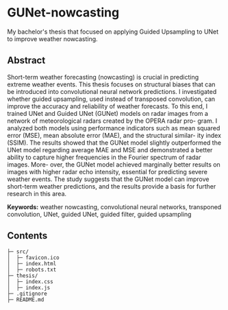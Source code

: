# GUNet-nowcasting
My bachelor's thesis that focused on applying Guided Upsampling to UNet to improve weather nowcasting.

## Abstract
Short-term weather forecasting (nowcasting) is crucial in predicting extreme weather events. This thesis focuses on structural biases that can be introduced into convolutional neural network predictions.
I investigated whether guided upsampling, used instead of transposed convolution, can improve the accuracy and reliability of weather forecasts. To this end, I trained UNet and Guided UNet (GUNet) models on radar images from a network of meteorological radars created by the OPERA radar pro- gram. I analyzed both models using performance indicators such as mean squared error (MSE), mean absolute error (MAE), and the structural similar- ity index (SSIM).
The results showed that the GUNet model slightly outperformed the UNet model regarding average MAE and MSE and demonstrated a better ability to capture higher frequencies in the Fourier spectrum of radar images. More- over, the GUNet model achieved marginally better results on images with higher radar echo intensity, essential for predicting severe weather events.
The study suggests that the GUNet model can improve short-term weather predictions, and the results provide a basis for further research in this area.

__Keywords:__ weather nowcasting, convolutional neural networks, transponed convolution, UNet, guided UNet, guided filter, guided upsampling

## Contents
```
├─ src/
│  ├─ favicon.ico
│  ├─ index.html
│  ├─ robots.txt
├─ thesis/
│  ├─ index.css
│  ├─ index.js
├─ .gitignore
├─ README.md
```

